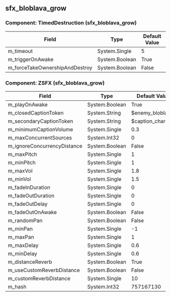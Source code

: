 ## sfx_bloblava_grow

### Component: TimedDestruction (sfx_bloblava_grow)

|Field|Type|Default Value|
|---|---|---|
|m_timeout|System.Single|5|
|m_triggerOnAwake|System.Boolean|True|
|m_forceTakeOwnershipAndDestroy|System.Boolean|False|

### Component: ZSFX (sfx_bloblava_grow)

|Field|Type|Default Value|
|---|---|---|
|m_playOnAwake|System.Boolean|True|
|m_closedCaptionToken|System.String|$enemy_bloblava|
|m_secondaryCaptionToken|System.String|$caption_charging|
|m_minimumCaptionVolume|System.Single|0.3|
|m_maxConcurrentSources|System.Int32|0|
|m_ignoreConcurrencyDistance|System.Boolean|False|
|m_maxPitch|System.Single|1|
|m_minPitch|System.Single|1|
|m_maxVol|System.Single|1.8|
|m_minVol|System.Single|1.5|
|m_fadeInDuration|System.Single|0|
|m_fadeOutDuration|System.Single|0|
|m_fadeOutDelay|System.Single|0|
|m_fadeOutOnAwake|System.Boolean|False|
|m_randomPan|System.Boolean|False|
|m_minPan|System.Single|-1|
|m_maxPan|System.Single|1|
|m_maxDelay|System.Single|0.6|
|m_minDelay|System.Single|0.6|
|m_distanceReverb|System.Boolean|True|
|m_useCustomReverbDistance|System.Boolean|False|
|m_customReverbDistance|System.Single|10|
|m_hash|System.Int32|757167130|

